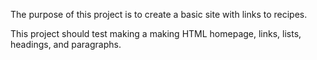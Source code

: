 The purpose of this project is to create a basic site with links to recipes.

This project should test making a making HTML homepage, links, lists, headings, and paragraphs.